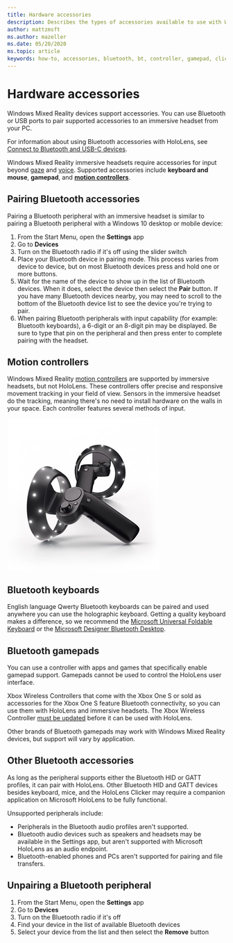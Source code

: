 ```yaml
---
title: Hardware accessories
description: Describes the types of accessories available to use with Windows Mixed Reality, and how to set them up.
author: mattzmsft
ms.author: mazeller
ms.date: 05/20/2020
ms.topic: article
keywords: how-to, accessories, bluetooth, bt, controller, gamepad, clicker, xbox, hardware, mixed reality headset, windows mixed reality headset, virtual reality headset, motion controller
---
```


# Hardware accessories

Windows Mixed Reality devices support accessories. You can use Bluetooth or USB ports to pair supported accessories to an immersive headset from your PC.

For information about using Bluetooth accessories with HoloLens, see [Connect to Bluetooth and USB-C devices](/hololens/hololens-connect-devices).

Windows Mixed Reality immersive headsets require accessories for input beyond [gaze](../design/gaze-and-commit.md) and [voice](../design/voice-input.md). Supported accessories include **keyboard and mouse**, **gamepad**, and **[motion controllers](../design/motion-controllers.md)**.

## Pairing Bluetooth accessories

Pairing a Bluetooth peripheral with an immersive headset is similar to pairing a Bluetooth peripheral with a Windows 10 desktop or mobile device:

1. From the Start Menu, open the **Settings** app
2. Go to **Devices**
3. Turn on the Bluetooth radio if it's off using the slider switch
4. Place your Bluetooth device in pairing mode. This process varies from device to device, but on most Bluetooth devices press and hold one or more buttons.
5. Wait for the name of the device to show up in the list of Bluetooth devices. When it does, select the device then select the **Pair** button. If you have many Bluetooth devices nearby, you may need to scroll to the bottom of the Bluetooth device list to see the device you're trying to pair.
6. When pairing Bluetooth peripherals with input capability (for example: Bluetooth keyboards), a 6-digit or an 8-digit pin may be displayed. Be sure to type that pin on the peripheral and then press enter to complete pairing with the headset.

## Motion controllers

Windows Mixed Reality [motion controllers](../design/motion-controllers.md) are supported by immersive headsets, but not HoloLens. These controllers offer precise and responsive movement tracking in your field of view. Sensors in the immersive headset do the tracking, meaning there's no need to install hardware on the walls in your space. Each controller features several methods of input.

![Windows Mixed Reality motion controllers](../design/images/winmr-ck-1080x1080-350px.jpg)

## Bluetooth keyboards

English language Qwerty Bluetooth keyboards can be paired and used anywhere you can use the holographic keyboard. Getting a quality keyboard makes a difference, so we recommend the [Microsoft Universal Foldable Keyboard](https://www.microsoft.com/accessories/products/keyboards/universal-foldable-keyboard/gu5-00001) or the [Microsoft Designer Bluetooth Desktop](https://www.microsoft.com/accessories/products/keyboards/designer-bluetooth-desktop/7n9-00001).

## Bluetooth gamepads

You can use a controller with apps and games that specifically enable gamepad support. Gamepads cannot be used to control the HoloLens user interface.

Xbox Wireless Controllers that come with the Xbox One S or sold as accessories for the Xbox One S feature Bluetooth connectivity, so you can use them with HoloLens and immersive headsets. The Xbox Wireless Controller [must be updated](https://support.xbox.com/xbox-one/accessories/update-controller-for-stereo-headset-adapter) before it can be used with HoloLens.

Other brands of Bluetooth gamepads may work with Windows Mixed Reality devices, but support will vary by application.

## Other Bluetooth accessories

As long as the peripheral supports either the Bluetooth HID or GATT profiles, it can pair with HoloLens. Other Bluetooth HID and GATT devices besides keyboard, mice, and the HoloLens Clicker may require a companion application on Microsoft HoloLens to be fully functional.

Unsupported peripherals include:

* Peripherals in the Bluetooth audio profiles aren't supported.
* Bluetooth audio devices such as speakers and headsets may be available in the Settings app, but aren't supported with Microsoft HoloLens as an audio endpoint.
* Bluetooth-enabled phones and PCs aren't supported for pairing and file transfers.

## Unpairing a Bluetooth peripheral

1. From the Start Menu, open the **Settings** app
2. Go to **Devices**
3. Turn on the Bluetooth radio if it's off
4. Find your device in the list of available Bluetooth devices
5. Select your device from the list and then select the **Remove** button
